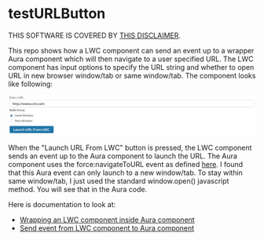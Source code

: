 # testURLButton
THIS SOFTWARE IS COVERED BY [THIS DISCLAIMER](https://raw.githubusercontent.com/thedges/Disclaimer/master/disclaimer.txt).

This repo shows how a LWC component can send an event up to a wrapper Aura component which will then navigate to a user specified URL. The LWC component has input options to specify the URL string and whether to open URL in new browser window/tab or same window/tab. The component looks like following:

![alt text](https://github.com/thedges/testURLButton/blob/master/testURLButton.png "Sample Image")

When the "Launch URL From LWC" button is pressed, the LWC component sends an event up to the Aura component to launch the URL. The Aura component uses the force:navigateToURL event as defined [here](https://developer.salesforce.com/docs/component-library/bundle/force:navigateToURL/documentation). I found that this Aura event can only launch to a new window/tab. To stay within same window/tab, I just used the standard window.open() javascript method. You will see that in the Aura code.

Here is documentation to look at:
* [Wrapping an LWC component inside Aura component](https://developer.salesforce.com/docs/component-library/documentation/lwc/lwc.interop_aura_composition)
* [Send event from LWC component to Aura component](https://developer.salesforce.com/docs/component-library/documentation/lwc/lwc.events_sending_to_aura_components)
